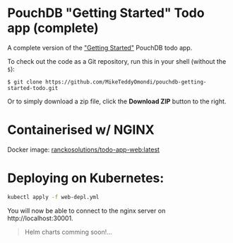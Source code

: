 # PouchDB "Getting Started" Todo app (complete)

A complete version of the ["Getting Started"](http://pouchdb.com/getting-started.html) PouchDB todo app.

To check out the code as a Git repository, run this in your shell (without the `$`):

    $ git clone https://github.com/MikeTeddyOmondi/pouchdb-getting-started-todo.git

Or to simply download a zip file, click the **Download ZIP** button to the right.

# Containerised w/ NGINX

Docker image: [ranckosolutions/todo-app-web:latest](https://hub.docker.com/repository/docker/ranckosolutionsinc/todo-app-nginx/)

# Deploying on Kubernetes:

```bash
kubectl apply -f web-depl.yml
```

You will now be able to connect to the nginx server on http://localhost:30001.

> Helm charts comming soon!...
